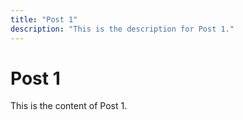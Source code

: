 ```yaml
---
title: "Post 1"
description: "This is the description for Post 1."
---
```

# Post 1
This is the content of Post 1.
